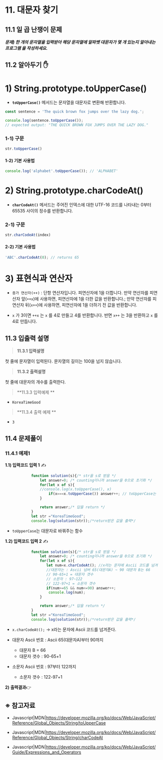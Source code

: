 # 11. 대문자 찾기



## 11.1 일 곱 난쟁이 문제

***문제) 한 개의 문자열을 입력받아 해당 문자열에 알파벳 대문자가 몇 개 있는지 알아내는 프로그램 을 작성하세요.***





## 11.2 알아두기 ✋ 

# 1) String.prototype.toUpperCase()

- **`toUpperCase()`** 메서드는 문자열을 대문자로 변환해 반환합니다.

```javascript
const sentence = 'The quick brown fox jumps over the lazy dog.';

console.log(sentence.toUpperCase());
// expected output: "THE QUICK BROWN FOX JUMPS OVER THE LAZY DOG."

```



### 1-1) 구문

```javascript
str.toUpperCase()
```



#### 1-2) 기본 사용법

```javascript
console.log('alphabet'.toUpperCase()); // 'ALPHABET'
```



# 2) String.prototype.charCodeAt()

- **`charCodeAt()`** 메서드는 주어진 인덱스에 대한 UTF-16 코드를 나타내는 0부터 65535 사이의 정수를 반환합니다.



### 2-1) 구문

```javascript
str.charCodeAt(index)
```



#### 2-2) 기본 사용법

```javascript
'ABC'.charCodeAt(0); // returns 65
```



# 3) 표현식과 연산자

- `증가 연산자(++)` : 단항 연산자입니다. 피연산자에 1을 더합니다. 만약 연산자를 피연산자 앞(`++x`)에 사용하면, 피연산자에 1을 더한 값을 반환합니다.; 만약 연산자를 피연산자 뒤(`x++`)에 사용하면, 피연산자에 1을 더하기 전 값을 반환합니다.

- `x` 가 3이면 `++x` 는 `x` 를 4로 만들고 4를 반환합니다. 반면 `x++` 는 3을 반환하고 `x` 를 4로 만듭니다.

## 11.3 입출력 설명



> **11.3.1 입력설명**

첫 줄에 문자열이 입력된다. 문자열의 길이는 100을 넘지 않습니다.



> **11.3.2 출력설명**

첫 줄에 대문자의 개수를 출력한다.



> **11.3.3 입력예제 **

- `KoreaTimeGood `



> **11.3.4 출력 예제 ** 

- `3`



## 11.4 문제풀이

### 11.4.1 예제1

**1.1) 입력코드 입력 1** ✍

```javascript
            function solution(s){/* str을 s로 받음 */
                let answer=0; /* counting이니까 answer을 0으로 초기화 */
                for(let x of s){
                //console.log(x.toUpperCase(), x)
                    if(x===x.toUpperCase()) answer++; // toUpperCase는 대문자 찾기
                }

                return answer;/* 답을 return */
            }
            let str ="KoreaTimeGood";
            console.log(solution(str));/*return받은 값을 출력*/
```

- `toUpperCase`는 대문자로 바꿔주는 함수



**1.2) 입력코드 입력 2** ✍

```javascript
            function solution(s){/* str을 s로 받음 */
                let answer=0; /* counting이니까 answer을 0으로 초기화 */
                for(let x of s){
                   let num=x.charCodeAt(); //x라는 문자에 Ascii 코드를 넘겨준다.
                   //대문자는 : Ascii 넘버 65(대문자A) ~ 90 대문자 B는 66
                   // 90-65+1 = 대문자 갯수
                   // 소문자 : 97~122
                   // 122-97+1 = 소문자 갯수
                   if(num>=65 && num<=90) answer++;
                    console.log(num);
                }

                return answer;/* 답을 return */
            }
            let str ="KoreaTimeGood";
            console.log(solution(str));/*return받은 값을 출력*/
```

- `x.charCodeAt();` → x라는 문자에 Ascii 코드를 넘겨준다.

- 대문자 Ascii 번호 :  Ascii 65(대문자A)부터  90까지  

  - 대문자 B = 66
  - 대문자 갯수 : 90-65+1

- 소문자 Ascii 번호 : 97부터 122까지

  - 소문자 갯수 : 122-97+1

  

**2) 출력결과**👉





## ※ 참고자료

- Javascript|MDN|https://developer.mozilla.org/ko/docs/Web/JavaScript/Reference/Global_Objects/String/toUpperCase

- Javascript|MDN|https://developer.mozilla.org/ko/docs/Web/JavaScript/Reference/Global_Objects/String/charCodeAt

- Javascript|MDN|https://developer.mozilla.org/ko/docs/Web/JavaScript/Guide/Expressions_and_Operators

  